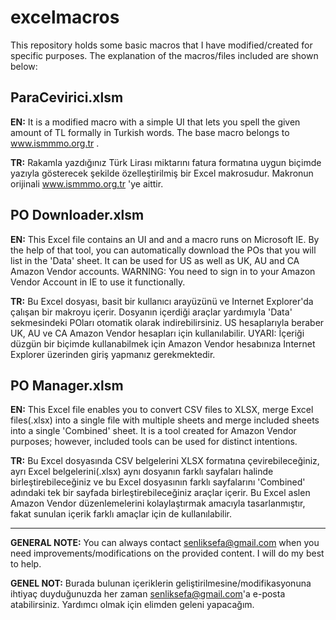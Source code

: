 # excelmacros
This repository holds some basic macros that I have modified/created for specific purposes. The explanation of the macros/files included are shown below: 

## ParaCevirici.xlsm

**EN:** It is a modified macro with a simple UI that lets you spell the given amount of TL formally in Turkish words. The base macro belongs to www.ismmmo.org.tr .

**TR:** Rakamla yazdığınız Türk Lirası miktarını fatura formatına uygun biçimde yazıyla gösterecek şekilde özelleştirilmiş bir Excel makrosudur. Makronun orijinali www.ismmmo.org.tr 'ye aittir.

## PO Downloader.xlsm

**EN:** This Excel file contains an UI and and a macro runs on Microsoft IE. By the help of that tool, you can automatically download the POs that you will list in the 'Data' sheet. It can be used for US as well as UK, AU and CA Amazon Vendor accounts. WARNING: You need to sign in to your Amazon Vendor Account in IE to use it functionally.
  
**TR:** Bu Excel dosyası, basit bir kullanıcı arayüzünü ve Internet Explorer'da çalışan bir makroyu içerir. Dosyanın içerdiği araçlar yardımıyla 'Data' sekmesindeki POları otomatik olarak indirebilirsiniz. US hesaplarıyla beraber UK, AU ve CA Amazon Vendor hesapları için kullanılabilir. UYARI: İçeriği düzgün bir biçimde kullanabilmek için Amazon Vendor hesabınıza Internet Explorer üzerinden giriş yapmanız gerekmektedir.
  
## PO Manager.xlsm  
  
**EN:** This Excel file enables you to convert CSV files to XLSX, merge Excel files(.xlsx) into a single file with multiple sheets and merge included sheets into a single 'Combined' sheet. It is a tool created for Amazon Vendor purposes; however, included tools can be used for distinct intentions.
  
**TR:** Bu Excel dosyasında CSV belgelerini XLSX formatına çevirebileceğiniz, ayrı Excel belgelerini(.xlsx) aynı dosyanın farklı sayfaları halinde birleştirebileceğiniz ve bu Excel dosyasının farklı sayfalarını 'Combined' adındaki tek bir sayfada birleştirebileceğiniz araçlar içerir. Bu Excel aslen Amazon Vendor düzenlemelerini kolaylaştırmak amacıyla tasarlanmıştır, fakat sunulan içerik farklı amaçlar için de kullanılabilir.
___
**GENERAL NOTE:** You can always contact senliksefa@gmail.com when you need improvements/modifications on the provided content. I will do my best to help.

**GENEL NOT:** Burada bulunan içeriklerin geliştirilmesine/modifikasyonuna ihtiyaç duyduğunuzda her zaman senliksefa@gmail.com'a e-posta atabilirsiniz. Yardımcı olmak için elimden geleni yapacağım.
